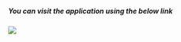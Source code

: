 
##### You can visit the application using the below link

###### [![](https://assets.appsmith.com/git-sync/Buttons.svg) ](https://app.appsmith.com/applications/667a4fa7a400b9529b873fcb/pages/6687d1d5e4a2093368124140)
